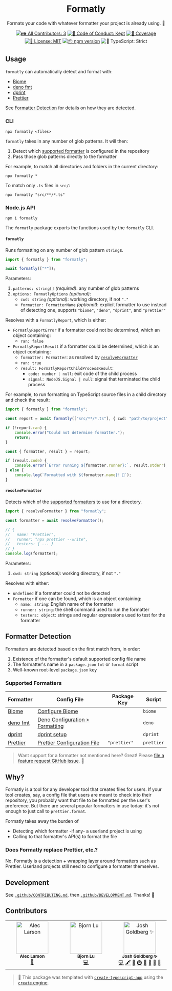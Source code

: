 <h1 align="center">Formatly</h1>

<p align="center">
	Formats your code with whatever formatter your project is already using. 
	🧼
</p>

<p align="center">
	<!-- prettier-ignore-start -->
	<!-- ALL-CONTRIBUTORS-BADGE:START - Do not remove or modify this section -->
	<a href="#contributors" target="_blank"><img alt="👪 All Contributors: 3" src="https://img.shields.io/badge/%F0%9F%91%AA_all_contributors-3-21bb42.svg" /></a>
<!-- ALL-CONTRIBUTORS-BADGE:END -->
	<!-- prettier-ignore-end -->
	<a href="https://github.com/JoshuaKGoldberg/formatly/blob/main/.github/CODE_OF_CONDUCT.md" target="_blank"><img alt="🤝 Code of Conduct: Kept" src="https://img.shields.io/badge/%F0%9F%A4%9D_code_of_conduct-kept-21bb42" /></a>
	<a href="https://codecov.io/gh/JoshuaKGoldberg/formatly" target="_blank"><img alt="🧪 Coverage" src="https://img.shields.io/codecov/c/github/JoshuaKGoldberg/formatly?label=%F0%9F%A7%AA%20coverage" /></a>
	<a href="https://github.com/JoshuaKGoldberg/formatly/blob/main/LICENSE.md" target="_blank"><img alt="📝 License: MIT" src="https://img.shields.io/badge/%F0%9F%93%9D_license-MIT-21bb42.svg"></a>
	<a href="http://npmjs.com/package/formatly"><img alt="📦 npm version" src="https://img.shields.io/npm/v/formatly?color=21bb42&label=%F0%9F%93%A6%20npm" /></a>
	<img alt="💪 TypeScript: Strict" src="https://img.shields.io/badge/%F0%9F%92%AA_typescript-strict-21bb42.svg" />
</p>

## Usage

`formatly` can automatically detect and format with:

- [Biome](https://biomejs.dev/formatter)
- [deno fmt](https://docs.deno.com/runtime/reference/cli/fmt)
- [dprint](https://dprint.dev)
- [Prettier](https://prettier.io)

See [Formatter Detection](#formatter-detection) for details on how they are detected.

### CLI

```shell
npx formatly <files>
```

`formatly` takes in any number of glob patterns.
It will then:

1. Detect which [supported formatter](#supported-formatters) is configured in the repository
2. Pass those glob patterns directly to the formatter

For example, to match all directories and folders in the current directory:

```shell
npx formatly *
```

To match only `.ts` files in `src/`:

```shell
npx formatly "src/**/*.ts"
```

### Node.js API

```shell
npm i formatly
```

The `formatly` package exports the functions used by the `formatly` CLI.

#### `formatly`

Runs formatting on any number of glob pattern `string`s.

```ts
import { formatly } from "formatly";

await formatly(["*"]);
```

Parameters:

1. `patterns: string[]` _(required)_: any number of glob patterns
2. `options: FormatlyOptions` _(optional)_:
   - `cwd: string` _(optional)_: working directory, if not `"."`
   - `formatter: FormatterName` _(optional)_: explicit formatter to use instead of detecting one, supports `"biome"`, `"deno"`, `"dprint"`, and `"prettier"`

Resolves with a `FormatlyReport`, which is either:

- `FormatlyReportError` if a formatter could not be determined, which an object containing:
  - `ran: false`
- `FormatlyReportResult` if a formatter could be determined, which is an object containing:
  - `formatter: Formatter`: as resolved by [`resolveFormatter`](#resolveformatter)
  - `ran: true`
  - `result: FormatlyReportChildProcessResult`:
    - `code: number | null`: exit code of the child process
    - `signal: NodeJS.Signal | null`: signal that terminated the child process

For example, to run formatting on TypeScript source files in a child directory and check the result:

```ts
import { formatly } from "formatly";

const report = await formatly(["src/**/*.ts"], { cwd: "path/to/project" });

if (!report.ran) {
	console.error("Could not determine formatter.");
	return;
}

const { formatter, result } = report;

if (result.code) {
	console.error(`Error running ${formatter.runner}:`, result.stderr);
} else {
	console.log(`Formatted with ${formatter.name}! 🧼`);
}
```

#### `resolveFormatter`

Detects which of the [supported formatters](#supported-formatters) to use for a directory.

```ts
import { resolveFormatter } from "formatly";

const formatter = await resolveFormatter();

// {
//   name: "Prettier",
//   runner: "npx prettier --write",
//   testers: { ... }
// }
console.log(formatter);
```

Parameters:

1. `cwd: string` _(optional)_: working directory, if not `"."`

Resolves with either:

- `undefined` if a formatter could not be detected
- `Formatter` if one can be found, which is an object containing:
  - `name: string`: English name of the formatter
  - `runner: string`: the shell command used to run the formatter
  - `testers: object`: strings and regular expressions used to test for the formatter

## Formatter Detection

Formatters are detected based on the first match from, in order:

1. Existence of the formatter's default supported config file name
2. The formatter's name in a `package.json` `fmt` or `format` script
3. Well-known root-level `package.json` key

### Supported Formatters

| Formatter                                                   | Config File                                                                                             | Package Key  | Script     |
| ----------------------------------------------------------- | ------------------------------------------------------------------------------------------------------- | ------------ | ---------- |
| [Biome](https://biomejs.dev/formatter)                      | [Configure Biome](https://biomejs.dev/guides/configure-biome)                                           |              | `biome`    |
| [deno fmt](https://docs.deno.com/runtime/reference/cli/fmt) | [Deno Configuration > Formatting](https://docs.deno.com/runtime/fundamentals/configuration/#formatting) |              | `deno`     |
| [dprint](https://dprint.dev)                                | [dprint setup](https://dprint.dev/setup)                                                                |              | `dprint`   |
| [Prettier](https://prettier.io)                             | [Prettier Configuration File](https://prettier.io/docs/en/configuration)                                | `"prettier"` | `prettier` |

> Want support for a formatter not mentioned here?
> Great!
> Please [file a feature request GitHub issue](https://github.com/JoshuaKGoldberg/formatly/issues/new?assignees=&labels=type%3A+feature&projects=&template=03-feature.yml&title=%F0%9F%9A%80+Feature%3A+%3Cshort+description+of+the+feature%3E).
> 🙏

## Why?

Formatly is a tool for any developer tool that creates files for users.
If your tool creates, say, a config file that users are meant to check into their repository, you probably want that file to be formatted per the user's preference.
But there are several popular formatters in use today: it's not enough to just call to `prettier.format`.

Formatly takes away the burden of

- Detecting which formatter -if any- a userland project is using
- Calling to that formatter's API(s) to format the file

### Does Formatly replace Prettier, etc.?

No.
Formatly is a detection + wrapping layer around formatters such as Prettier.
Userland projects still need to configure a formatter themselves.

## Development

See [`.github/CONTRIBUTING.md`](./.github/CONTRIBUTING.md), then [`.github/DEVELOPMENT.md`](./.github/DEVELOPMENT.md).
Thanks! 💖

## Contributors

<!-- spellchecker: disable -->
<!-- ALL-CONTRIBUTORS-LIST:START - Do not remove or modify this section -->
<!-- prettier-ignore-start -->
<!-- markdownlint-disable -->
<table>
  <tbody>
    <tr>
      <td align="center" valign="top" width="14.28%"><a href="https://github.com/aleclarson"><img src="https://avatars.githubusercontent.com/u/1925840?v=4?s=100" width="100px;" alt="Alec Larson"/><br /><sub><b>Alec Larson</b></sub></a><br /><a href="#ideas-aleclarson" title="Ideas, Planning, & Feedback">🤔</a></td>
      <td align="center" valign="top" width="14.28%"><a href="https://bjornlu.com"><img src="https://avatars.githubusercontent.com/u/34116392?v=4?s=100" width="100px;" alt="Bjorn Lu"/><br /><sub><b>Bjorn Lu</b></sub></a><br /><a href="https://github.com/JoshuaKGoldberg/formatly/commits?author=bluwy" title="Code">💻</a></td>
      <td align="center" valign="top" width="14.28%"><a href="http://www.joshuakgoldberg.com/"><img src="https://avatars.githubusercontent.com/u/3335181?v=4?s=100" width="100px;" alt="Josh Goldberg ✨"/><br /><sub><b>Josh Goldberg ✨</b></sub></a><br /><a href="https://github.com/JoshuaKGoldberg/formatly/commits?author=JoshuaKGoldberg" title="Code">💻</a> <a href="#content-JoshuaKGoldberg" title="Content">🖋</a> <a href="#ideas-JoshuaKGoldberg" title="Ideas, Planning, & Feedback">🤔</a> <a href="#infra-JoshuaKGoldberg" title="Infrastructure (Hosting, Build-Tools, etc)">🚇</a> <a href="#maintenance-JoshuaKGoldberg" title="Maintenance">🚧</a> <a href="#projectManagement-JoshuaKGoldberg" title="Project Management">📆</a> <a href="#tool-JoshuaKGoldberg" title="Tools">🔧</a> <a href="https://github.com/JoshuaKGoldberg/formatly/commits?author=JoshuaKGoldberg" title="Documentation">📖</a></td>
    </tr>
  </tbody>
</table>

<!-- markdownlint-restore -->
<!-- prettier-ignore-end -->

<!-- ALL-CONTRIBUTORS-LIST:END -->
<!-- spellchecker: enable -->

<!-- You can remove this notice if you don't want it 🙂 no worries! -->

> 💝 This package was templated with [`create-typescript-app`](https://github.com/JoshuaKGoldberg/create-typescript-app) using the [`create` engine](https://create.bingo).
